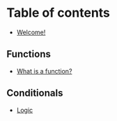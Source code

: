 # Table of contents

* [Welcome!](README.md)

## Functions

* [What is a function?](functions/what-is-a-function.md)

## Conditionals

* [Logic](conditionals/logic.md)

